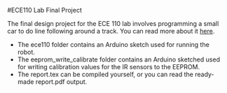 #ECE110 Lab Final Project

The final design project for the ECE 110 lab involves programming a small car to do line following around a track. You can read more about it [here](http://courses.engr.illinois.edu/ece110/Lab/).

*	The ece110 folder contains an Arduino sketch used for running the robot.
*	The eeprom\_write\_calibrate folder contains an Arduino sketched used for writing calibration values for the IR sensors to the EEPROM.
*	The report.tex can be compiled yourself, or you can read the ready-made report.pdf output.	

